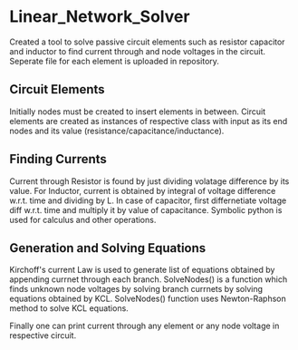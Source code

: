 # Linear_Network_Solver

Created a tool to solve passive circuit elements such as resistor capacitor and inductor to find current through and node voltages in the circuit.
Seperate file for each element is uploaded in repository.
## Circuit Elements
Initially nodes must be created to insert elements in between.
Circuit elements are created as instances of respective class with input as its end nodes and its value (resistance/capacitance/inductance).
## Finding Currents
Current through Resistor is found by just dividing volatage difference by its value. For Inductor, current is obtained by integral of voltage difference w.r.t. time
and dividing by L. In case of capacitor, first differnetiate voltage diff w.r.t. time and multiply it by value of capacitance.
Symbolic python is used for calculus and other operations.
## Generation and Solving Equations
Kirchoff's current Law is used to generate list of equations obtained by appending currnet through each branch.
SolveNodes() is a function which finds unknown node voltages by solving branch currnets by solving equations obtained by KCL.
SolveNodes() function uses Newton-Raphson method to solve KCL equations.

Finally one can print current through any element or any node voltage in respective circuit.
